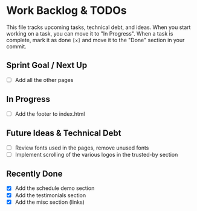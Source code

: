 # Work Backlog & TODOs

This file tracks upcoming tasks, technical debt, and ideas.
When you start working on a task, you can move it to "In Progress".
When a task is complete, mark it as done `[x]` and move it to the "Done" section in your commit.

## Sprint Goal / Next Up
- [ ] Add all the other pages

## In Progress
- [ ] Add the footer to index.html

## Future Ideas & Technical Debt
- [ ] Review fonts used in the pages, remove unused fonts
- [ ] Implement scrolling of the various logos in the trusted-by section

## Recently Done
- [x] Add the schedule demo section
- [x] Add the testimonials section
- [x] Add the misc section (links)